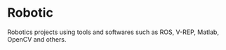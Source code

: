 # Robotic
Robotics projects using tools and softwares such as ROS, V-REP, Matlab, OpenCV and others.

